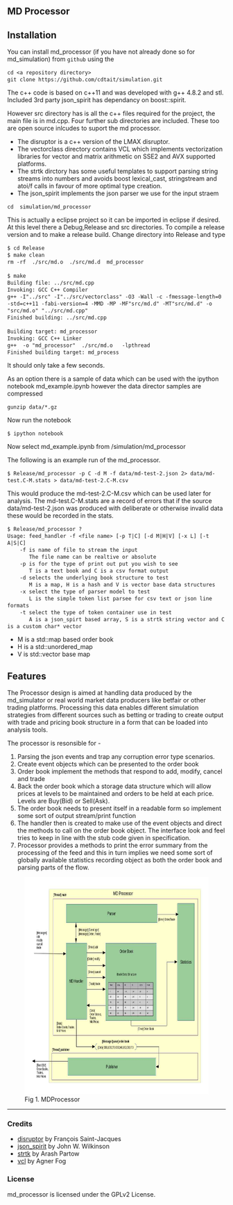 MD Processor
------------

## Installation

You can install md_processor (if you have not already done so for md_simulation) from `github` using the 

```{bash}
cd <a repository directory>
git clone https://github.com/cdtait/simulation.git
```

The c++ code is based on c++11 and was developed with g++ 4.8.2 and stl. Included 3rd party json_spirit has dependancy on boost::spirit. 

However src directory has is all the c++ files required for the project, the main file is in md.cpp. Four further sub directories are included. These too are open source inlcudes to suport the md processor. 

* The disruptor is a c++ version of the LMAX disruptor. 
* The vectorclass directory contains VCL which implements vectorization libraries for vector and matrix arithmetic on SSE2 and AVX supported platforms. 
* The strtk dirctory has some useful templates to support parsing string streams into numbers and avoids boost lexical_cast, stringstream and atoi/f calls in favour of more optimal type creation.
* The json_spirit implements the json parser we use for the input straem

```{bash}
cd  simulation/md_processor
```

This is actually a eclipse project so it can be imported in eclipse if desired. At this level there a Debug,Release and src directories. To compile a release version and to make a release build. Change directory into Release and type 

```{bash}
$ cd Release
$ make clean
rm -rf  ./src/md.o  ./src/md.d  md_processor

$ make
Building file: ../src/md.cpp
Invoking: GCC C++ Compiler
g++ -I"../src" -I"../src/vectorclass" -O3 -Wall -c -fmessage-length=0 -std=c++11 -fabi-version=4 -MMD -MP -MF"src/md.d" -MT"src/md.d" -o "src/md.o" "../src/md.cpp"
Finished building: ../src/md.cpp
 
Building target: md_processor
Invoking: GCC C++ Linker
g++  -o "md_processor"  ./src/md.o   -lpthread
Finished building target: md_process
```
It should only take a few seconds.

As an option there is a sample of data which can be used with the ipython notebook md_example.ipynb however the data director samples are compressed

```{bash}
gunzip data/*.gz
```
Now run the notebook

```{bash}
$ ipython notebook
```
Now select md_example.ipynb from <a repository directory>/simulation/md_processor

The following is an example run of the md_processor.

```{bash}
$ Release/md_processor -p C -d M -f data/md-test-2.json 2> data/md-test.C-M.stats > data/md-test-2.C-M.csv
```

This would produce the md-test-2.C-M.csv which can be used later for analysis. The md-test.C-M.stats are a record of
errors that if the source data/md-test-2.json was produced with deliberate or otherwise invalid data these would be 
recorded in the stats.
```{bash}
$ Release/md_processor ?
Usage: feed_handler -f <file name> [-p T|C] [-d M|H|V] [-x L] [-t A|S|C]                          
	-f is name of file to stream the input
       The file name can be realtive or absolute
	-p is for the type of print out put you wish to see
       T is a text book and C is a csv format output
	-d selects the underlying book structure to test
       M is a map, H is a hash and V is vector base data structures
	-x select the type of parser model to test
       L is the simple token list parsee for csv text or json line formats
	-t select the type of token container use in test
       A is a json_spirt based array, S is a strtk string vector and C is a custom char* vector
```

 * M is a std::map based order book
 * H is a std::unordered_map
 * V is std::vector base map

## Features

The Processor design is aimed at handling data produced by the md_simulator or real world market data producers like betfair or other trading platforms. Processing this data enables different simulation strategies from different sources such as betting or trading to create output with trade and pricing book structure in a form that can be loaded into analysis tools.

The processor is resonsible for -

1. Parsing the json events and trap any corruption error type scenarios.
2. Create event objects which can be presented to the order book
3. Order book implement the methods that respond to add, modify, cancel and trade
4. Back the order book which a storage data structure which will allow prices at levels to be maintained and orders to be held at each price. Levels are Buy(Bid) or Sell(Ask).
5. The order book needs to present itself in a readable form so implement some sort of output stream/print function
6. The handler then is created to make use of the event objects and direct the methods to call on the order book object. The interface look and feel tries to keep in line with the stub code given in specification.
7. Processor provides a methods to print the error summary from the processing of the feed and this in turn implies we need some sort of globally available statistics recording object as both the order book and parsing parts of the flow.


<figure role="group">
<img src="images/MDProcessor.jpg" alt="MDProcessor" style="width: 800px; height: 500px;" title="MDProcessor"/>
<figcaption>Fig 1. MDProcessor</figcaption>
</figure>

---

### Credits
- [disruptor](https://github.com/fsaintjacques/disruptor--) by François Saint-Jacques
- [json_spirit](http://www.codeproject.com/Articles/20027/JSON-Spirit-A-C-JSON-Parser-Generator-Implemented) by John W. Wilkinson
- [strtk](http://www.partow.net/programming/strtk/index.html) by Arash Partow
- [vcl](www.agner.org/optimize) by Agner Fog

### License

md_processor is licensed under the GPLv2 License. 


